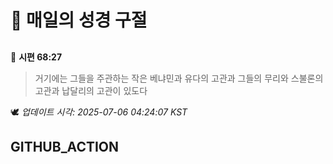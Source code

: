 # 🙏 매일의 성경 구절
##
<!-- START_BIBLE_VERSE -->
📖 **시편 68:27**
> 거기에는 그들을 주관하는 작은 베냐민과 유다의 고관과 그들의 무리와 스불론의 고관과 납달리의 고관이 있도다

🕊️ _업데이트 시각: 2025-07-06 04:24:07 KST_
  <!-- END_BIBLE_VERSE -->
## GITHUB_ACTION
